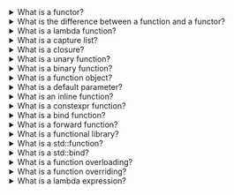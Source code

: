 <details>
<summary>   What is a functor?</summary>
A functor is a function object in C++. It is an instance of a class that behaves like a function, meaning that it can be called using the function call operator ().

Functors are often used as a more flexible alternative to function pointers. They can be used to encapsulate a specific function or behavior, and they can be passed as arguments to other functions or algorithms.

Here's an example of a simple functor that multiplies a given value by a factor:
```cpp
class Multiplier {
public:
    Multiplier(int factor) : factor_(factor) {}

    int operator()(int x) const {
        return x * factor_;
    }

private:
    int factor_;
};
```
In this example, we define a class named Multiplier that has a single member function named operator(). This function takes an integer argument and returns the product of the argument and a factor that is set during construction of the functor.

To use the Multiplier functor, we can create an instance of the Multiplier class and call it like a regular function:
```cpp
Multiplier times2(2);
int result = times2(5); // result = 10
```
By using functors, you can write code that is more flexible and reusable than traditional functions, as you can pass functors as arguments to other functions and algorithms. For example, the standard library algorithm std::transform takes a functor as an argument and applies it to a range of elements:
```cpp
std::vector<int> numbers = {1, 2, 3, 4};
std::vector<int> doubles;
std::transform(numbers.begin(), numbers.end(), std::back_inserter(doubles), Multiplier(2));
```
In this example, we use an instance of the Multiplier class as the functor to double each element in the numbers vector and store the result in the doubles vector.
</details>


<details>
<summary>   What is the difference between a function and a functor?</summary>

A function is a piece of code that is called by name. It can be passed data to operate on (i.e. the parameters) and can optionally return data (the return value). All data that is passed to a function is explicitly passed.

A functor is an object that can be treated like a function or function pointer. In C++, this is achieved by overloading the function call operator (). The type of a functor is a class or struct, which defines the function call operator.

The main difference between a function and a functor in C++ is that a function is not an object, while a functor is. Functions are stateless, meaning they cannot store data between calls, while functors can have state by storing data in their member variables. Additionally, functors can be customized with their own member functions and member variables, while functions cannot.

Functors are often used in generic programming and algorithms, as they provide a way to encapsulate complex behavior in a reusable and customizable way. Functions, on the other hand, are more commonly used for simple tasks that do not require state or customization.

In summary, while both functions and functors are used to encapsulate behavior in C++, functors are objects that can store data and be customized, while functions are stateless and cannot be customized beyond their arguments and return types.
</details>


<details>
<summary>   What is a lambda function?</summary>
A lamda function is an unnamed function object capable of capturing variables in scope. Lambda functions are defined using the following syntax:
```cpp
[capture list](parameters) -> return type { body }
```
Here, the capture-list is an optional list of variables that are captured by the lambda function. The arguments are the input arguments for the lambda function, and the return-type is the return type of the function. The function body is enclosed in curly braces {}. The return type is optional, and if not specified, the compiler will deduce the return type based on the return statements in the function body.

For example, a lambda function that adds two numbers can be defined as follows:
```cpp
auto add = [](int x, int y) -> int {
    return x + y;
};
```
Lambda functions are commonly used in algorithms, such as std::transform() and std::sort(), as they provide a convenient way to define and pass functions without the need for a named function. For example, the following code sorts a vector of integers in descending order:
```cpp
std::vector<int> numbers = {1, 2, 3, 4};
std::sort(numbers.begin(), numbers.end(), [](int x, int y) { return x > y; });
```
</details>

<details>
<summary>   What is a capture list?</summary>
A capture list is an optional list of variables that are captured by the lambda function. The capture list is enclosed in square brackets [] and can contain one or more of the following items:
- A variable name, which captures the variable by value.
- A reference to a variable, which captures the variable by reference.
- The special keyword this, which captures the current object by reference.
- The special keyword & to capture all local variables by reference.
- The special keyword = to capture all local variables by value.
For example, consider the following lambda function:
```cpp
int x = 10;
auto add = [x](int y) { return x + y; };
```
In this example, the lambda function captures the variable x by value. This means that the value of x is copied into the lambda function, and any changes to x will not affect the value of x inside the lambda function.

Capture lists are a powerful feature of lambda functions in C++, as they allow you to access variables from the enclosing scope within the lambda function, and can be used to customize the behavior of the lambda function.
</details>


<details>
<summary>   What is a closure?</summary>
C++ does not have closures in the same way that some other programming languages do, such as JavaScript or Python. However, C++ does have the ability to create objects that behave similarly to closures by using lambda expressions and capturing variables by reference.

A lambda expression is a way to define a function inline, without needing to declare it separately. When a lambda expression is defined within another function, it can capture variables from the outer function's scope by reference. This means that the lambda function will have access to those variables even after the outer function has completed execution.

Here's an example:
```cpp
void outerFunction() {
    int x = 10;
    auto lambdaFunction = [&]() {
        std::cout << "x = " << x << std::endl;
    };
    lambdaFunction();
}

int main() {
    outerFunction();
    return 0;
}
```
In this example, outerFunction defines a variable x and then creates a lambda function lambdaFunction that captures x by reference using the & symbol. The lambda function then prints the value of x. When outerFunction is called, it creates the lambda function and immediately calls it, resulting in the output "x = 10".

So while C++ doesn't have closures in the same way that some other languages do, it does have the ability to create objects that behave similarly by using lambda expressions and capturing variables by reference.
</details>


<details>
<summary>   What is a unary function?</summary>
In C++, a unary function is a function object that takes a single argument and returns a single value. It is typically used with the <algorithm> library to perform operations on containers such as std::vector and std::list.

Unary functions in C++ are defined using function objects or lambda expressions that accept a single argument of any data type and return a value of any data type. The standard library provides a number of unary functions, including mathematical functions such as std::sqrt and string functions such as std::toupper.

Here's an example of using a unary function to transform a std::vector<int> container:
```cpp
#include <iostream>
#include <vector>
#include <algorithm>
#include <functional>

int main() {
    std::vector<int> v = {1, 2, 3, 4, 5};

    std::transform(v.begin(), v.end(), v.begin(), std::negate<int>());

    for (auto i : v) {
        std::cout << i << " ";
    }

    return 0;
}
```
In this example, the std::transform function takes an input vector v, a destination vector v, and a unary function object std::negate<int>(). The std::transform function applies the unary function std::negate<int>() to each element of v, and stores the result in the corresponding element of v.

The output of this program will be -1 -2 -3 -4 -5, which is the result of negating each element of the input vector v.
</details>

<details>
<summary>   What is a binary function?</summary>
In C++, a binary function is a type of function object that takes two arguments and returns a single value. It is typically used with the <algorithm> library to perform operations on containers such as std::vector and std::list.

Binary functions in C++ are defined using function objects or lambda expressions that accept two arguments of any data type and return a value of any data type. The standard library provides a number of binary functions, including comparison functions such as std::less and arithmetic functions such as std::plus.

Here's an example of using a binary function to perform addition on two std::vector<int> containers:
```cpp
#include <iostream>
#include <vector>
#include <algorithm>
#include <functional>

int main() {
    std::vector<int> v1 = {1, 2, 3};
    std::vector<int> v2 = {4, 5, 6};
    std::vector<int> v3(v1.size());

    std::transform(v1.begin(), v1.end(), v2.begin(), v3.begin(), std::plus<int>());

    for (auto i : v3) {
        std::cout << i << " ";
    }

    return 0;
}
```
In this example, the std::transform function takes two input vectors v1 and v2, a destination vector v3, and a binary function object std::plus<int>(). The std::transform function applies the binary function std::plus<int>() to each element of v1 and v2, and stores the result in the corresponding element of v3.

The output of this program will be 5 7 9, which is the result of adding each pair of elements from v1 and v2.
</details>


<details>
<summary>   What is a function object?</summary>
A function object, also known as a functor, is an object that behaves like a function in C++. A function object is an instance of a class that defines the operator() function, which allows it to be called like a regular function.

Here's an example of a simple function object that adds two integers:
```cpp
class Adder {
public:
    int operator()(int x, int y) const {
        return x + y;
    }
};
```
In this example, we define a class named Adder that has a single member function named operator(). This function takes two integer arguments and returns their sum. The const qualifier after the function declaration indicates that the function does not modify the state of the Adder object.

To use the Adder function object, we can create an instance of the Adder class and call it like a regular function:
```cpp
Adder adder;
int sum = adder(3, 4); // sum = 7
```
By using function objects, you can write code that is more flexible and reusable than traditional functions, as you can pass function objects as arguments to other functions and algorithms. For example, the standard library algorithm std::transform takes a function object as an argument and applies it to a range of elements:
```cpp
std::vector<int> numbers = {1, 2, 3, 4};
std::vector<int> squares;
std::transform(numbers.begin(), numbers.end(), std::back_inserter(squares), [](int x) { return x * x; });
```
In this example, we use a lambda function as the function object to compute the square of each element in the numbers vector and store the result in the squares vector
</details>

<details>
<summary>   What is a default parameter?</summary>
A default parameter is a parameter in a function's parameter list that has a default value assigned to it. If a default value is provided for a parameter, then the function can be called without providing an argument for that parameter, and the default value will be used instead.

For example, consider the following function declaration:
```cpp
void printMessage(std::string message, int count = 1);
```
In this declaration, the second parameter "count" has a default value of 1. This means that if the function is called without providing a value for "count", it will default to 1:
```cpp
printMessage("Hello"); // will print "Hello" once
```
Alternatively, if a value is provided for "count", it will override the default value:
```cpp
printMessage("Hello", 3); // will print "Hello" three times
```
Default parameters are a useful feature in C++ because they allow functions to have a simpler interface and reduce the amount of code that needs to be written by providing sensible default values for parameters that are not always needed.
</details>

<details>
<summary>   What is an inline function?</summary>
An inline function is a C++ function that is expanded in place at the point where it is called, rather than being called through a function call mechanism. This means that the code of the function is inserted directly into the calling code, as if it were part of the caller.

The keyword "inline" is used to declare a function as inline, like this:
```cpp
inline int add(int x, int y) {
    return x + y;
}
```
When an inline function is called, the compiler replaces the function call with the actual code of the function, which is copied directly into the compiled program. This can result in faster code execution, because it eliminates the overhead of a function call.

However, there are some cases where the inline function may not be expanded, and instead behaves like a regular function. This can happen if the function is too large to be inlined, or if the function has a complex control flow that the compiler cannot easily optimize.

It is important to note that the decision of whether or not to inline a function is ultimately up to the compiler. The "inline" keyword is a suggestion to the compiler, but it is not a guarantee that the function will be inlined.
</details>

<details>
<summary>   What is a constexpr function?</summary>
A constexpr function is a C++ function that can be evaluated at compile-time, allowing the result to be used in constant expressions. This means that the function is guaranteed to produce the same result every time it is called with the same arguments, and the result can be used in contexts where a constant expression is required, such as array sizes or template arguments.

A constexpr function is declared using the constexpr keyword, like this:
```cpp
constexpr int square(int x) {
    return x * x;
}
```
In C++11, constexpr functions were limited to only containing a single return statement, and could only contain a limited set of operations, such as arithmetic and bitwise operations. In C++14, these restrictions were relaxed, allowing constexpr functions to contain more complex control structures such as loops and conditional statements.

Using constexpr functions can improve program performance by allowing computations to be performed at compile time rather than at runtime, reducing program overhead. However, it is important to note that not all functions are suitable for constexpr evaluation, and the decision of whether to use a constexpr function should be based on the specific requirements of the program.
</details>

<details>
<summary>   What is a bind function?</summary>
In C++, the std::bind function is used to create a new function object that binds arguments to a function. This means that you can take a function that takes n arguments, bind some of them, and create a new function that takes the remaining m arguments, where m <= n.

The general syntax for using std::bind is as follows:
```cpp
auto new_function = std::bind(original_function, arg1, arg2, ...);
```
Here, original_function is the function you want to bind arguments to, and arg1, arg2, etc. are the arguments you want to bind. The resulting new_function can then be called with the remaining arguments, which are passed to original_function.

For example, suppose we have a function add that takes two integers and returns their sum:
```cpp
int add(int x, int y) {
    return x + y;
}
```
We can use std::bind to create a new function add2 that always adds 2 to its argument:
```cpp
auto add2 = std::bind(add, 2, std::placeholders::_1);
```
Here, std::placeholders::_1 is a special placeholder object that represents the first argument to the function. The resulting add2 function can be called like this:
```cpp
int result = add2(3); // result is 5
```
Note that std::bind returns a function object, which can be stored and reused like any other function object. The resulting function object can also be passed to other functions that take a function object as an argument, such as std::for_each.
</details>

<details>
<summary>   What is a forward function?</summary>
std::forward is a utility function provided by the C++ standard library, defined in the '<utility>' header. It is used to perform "perfect forwarding" of arguments to another function, typically a template function or constructor.

Perfect forwarding is a technique used to pass arguments to a function or constructor in a way that preserves their value category (lvalue or rvalue) and constness. This is particularly important when dealing with templates, since the type of the argument is often unknown until the function is instantiated.

std::forward takes a single argument, which is typically named arg and has a template parameter of the form T&&. This allows the argument to be passed as either an lvalue or rvalue reference, depending on the value category of the original argument. The std::forward function then returns the argument cast to the appropriate reference type, preserving its value category.

Here's an example of how std::forward can be used:
```cpp
template <typename T>
void foo(T&& arg) {
    bar(std::forward<T>(arg));
}
```
In this example, foo is a template function that takes a single argument, arg, of type T&&. It then calls another function, bar, passing the argument to std::forward to ensure that its value category is preserved.

By using std::forward in this way, foo can be used with both lvalues and rvalues, and the argument will be passed to bar in the appropriate form.
</details>

<details>
<summary>   What is a functional library?</summary>
In C++, a functional library is a collection of functions and templates that can be used to implement functional programming paradigms. Functional programming is a programming paradigm that emphasizes the use of functions to perform computations and avoids changing state and mutable data. It is based on the mathematical concept of a function, where the output depends only on the input and not on any hidden state. The functional library in C++ provides a set of generic algorithms and function objects that can be used to implement functional programming concepts like higher-order functions, currying, composition, and lazy evaluation. The functional library in C++ is part of the Standard Template Library (STL) and includes classes like std::function, std::bind, and function objects like std::plus, std::minus, and std::greater.
</details>

<details>
<summary>   What is a std::function?</summary>

In C++, std::function is a class template defined in the `<functional>` header that allows storing and invoking callable objects such as functions, function pointers, lambda expressions, and bind expressions. It provides a uniform way to represent different types of callable objects, regardless of their signature, and enables treating them as objects that can be copied, assigned, and stored in containers.

std::function can be used to implement function pointers, callbacks, and other similar functionality in a type-safe way. It is commonly used as a parameter type or return type in interfaces where the exact function to be called is not known at compile time, but determined at runtime.

The class template std::function takes a function signature as a template parameter, which specifies the arguments and return type of the callable object it can hold. For example, `std::function<void(int)>` can hold a callable object that takes an integer argument and returns no value.

std::function is a powerful tool in modern C++ programming that allows implementing generic algorithms and code with higher levels of abstraction and flexibility.
</details>

<details>
<summary>   What is a std::bind?</summary>

std::bind is a function template defined in the <functional> header of the C++ standard library. It allows creating a new function object with some of the original function's parameters "bound" to specific values or objects.

The general syntax for using std::bind is:
```cpp
auto new_function_object = std::bind(original_function, arg1, arg2, ...);
```

Here, original_function is the function to be called, and arg1, arg2, etc. are values or objects that are "bound" to some of the parameters of original_function. The resulting new_function_object can then be called as if it were the original function, with any remaining arguments provided at the time of the call.

For example, suppose we have a function add that adds two integers:

```cpp
int add(int a, int b) {
    return a + b;
}
```

We can use std::bind to create a new function object that adds 5 to any integer passed to it:

```cpp
auto add_five = std::bind(add, 5, std::placeholders::_1);
```

Here, std::placeholders::_1 represents the first argument to the resulting function object, which will be supplied at the time of the call. We can then use add_five like this:

```cpp
int result = add_five(10); // result is 15
```

In this example, add_five is a new function object that "wraps" the add function, with the first argument "bound" to 5.
</details>

<details>
<summary>   What is a function overloading?</summary>

Function overloading is a feature in C++ that allows creating multiple functions with the same name but with different parameters. When a function is overloaded, the compiler determines which version of the function to call based on the number, types, and order of the arguments passed to the function.

For example, consider a simple function named "add" that adds two integers:

```cpp
int add(int x, int y) {
    return x + y;
}
```

We can overload the "add" function to accept and add other types of data, such as doubles or floats:

```cpp
double add(double x, double y) {
    return x + y;
}

float add(float x, float y) {
    return x + y;
}
```

Now, when we call the "add" function, the compiler determines which version of the function to call based on the types of the arguments passed to it:

```cpp
int result1 = add(2, 3);      // calls int add(int x, int y)
double result2 = add(2.5, 3.7); // calls double add(double x, double y)
float result3 = add(2.5f, 3.7f); // calls float add(float x, float y)
```

Function overloading is a powerful feature of C++ that allows creating functions with the same name, but with different functionality based on the types of the arguments passed to them.
</details>

<details>
<summary>   What is a function overriding?</summary>
Function overriding is a concept in object-oriented programming that allows a subclass or derived class to provide its own implementation for a method that is already defined in its superclass or base class.

When a method is called on an object of the subclass, the implementation in the subclass is used instead of the implementation in the superclass. This allows the subclass to modify the behavior of the method without changing the interface or signature of the method.

To override a method in C++, the method must be declared in the base class with the virtual keyword, and the subclass must provide its own implementation of the method using the same function signature.
</details>

<details>
<summary>   What is a lambda expression?</summary>

A lambda expression is a shorthand notation to define and create an anonymous function object in C++. It allows you to create a function object at the same time you need it, without having to explicitly define a named function elsewhere in your code.

The syntax of a lambda expression generally looks like this:

```cpp
[capture-list] (parameter-list) -> return-type { function-body }
```

-   The capture list is used to capture variables from the surrounding scope. It can be empty or contain one or more variables.
-	The parameter list contains the input parameters of the lambda function.
-	The return type is optional and can be inferred by the compiler if not specified.
-	The function body contains the code to be executed when the lambda function is called.

For example, the following lambda expression returns the sum of two integers:

```cpp
auto sum = [](int a, int b) { return a + b; };
```

This creates a lambda function object that takes two integers as input parameters and returns their sum. The auto keyword is used to let the compiler deduce the return type of the lambda function. The lambda function can be called as follows:

```cpp
int result = sum(3, 5); // result is 8
```
</details>
